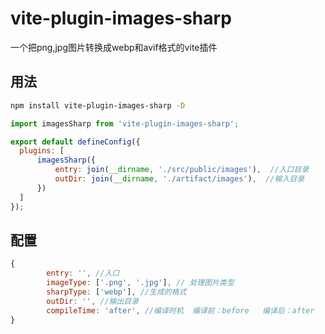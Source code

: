 # vite-plugin-images-sharp 

一个把png,jpg图片转换成webp和avif格式的vite插件

## 用法

```bash
npm install vite-plugin-images-sharp -D
```

```javascript
import imagesSharp from 'vite-plugin-images-sharp';

export default defineConfig({
  plugins: [
      imagesSharp({
          entry: join(__dirname, './src/public/images'),  //入口目录
          outDir: join(__dirname, './artifact/images'),  //输入目录
      })
  ]
});
```

## 配置

```javascript
{
        entry: '', //入口
        imageType: ['.png', '.jpg'], // 处理图片类型
        sharpType: ['webp'], //生成的格式
        outDir: '', //输出目录
        compileTime: 'after', //编译时机  编译前：before   编译后：after
}
```


